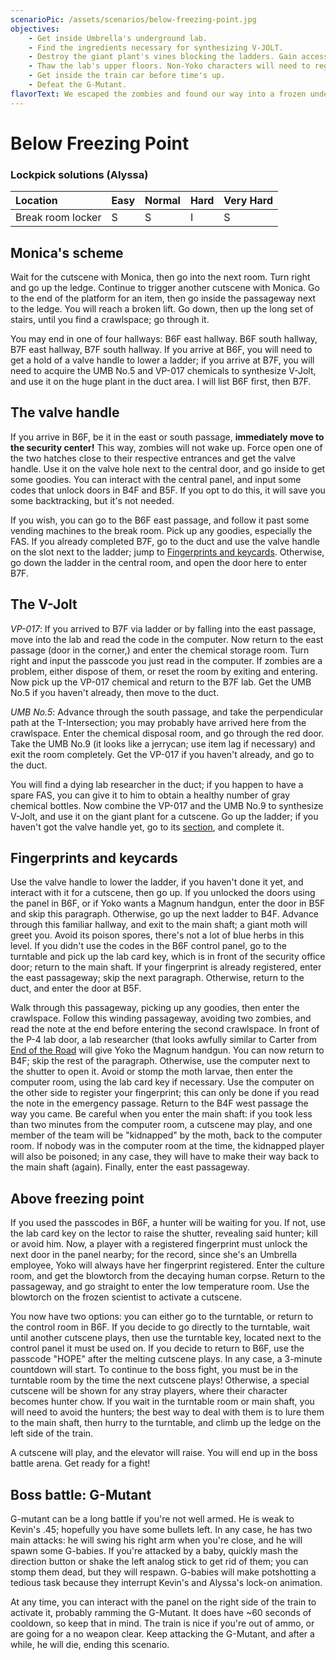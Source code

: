 ```yaml
---
scenarioPic: /assets/scenarios/below-freezing-point.jpg
objectives:
    - Get inside Umbrella's underground lab.
    - Find the ingredients necessary for synthesizing V-JOLT.
    - Destroy the giant plant's vines blocking the ladders. Gain access to B5F and B4F using the valve handle.
    - Thaw the lab's upper floors. Non-Yoko characters will need to register their fingerprint in order to accomplish this.
    - Get inside the train car before time's up.
    - Defeat the G-Mutant.
flavorText: We escaped the zombies and found our way into a frozen underground facility. What truths lie beyond the cries of pain in the distance?
---
```

# Below Freezing Point

<ScenarioOverviewCard/>

### Lockpick solutions (Alyssa)

Location|Easy|Normal|Hard|Very Hard
:---|---|---|---|---
Break room locker|S|S|I|S

## Monica's scheme

Wait for the cutscene with Monica, then go into the next room. Turn right and go up the ledge. Continue to trigger another cutscene with Monica. Go to the end of the platform for an item, then go inside the passageway next to the ledge. You will reach a broken lift. Go down, then up the long set of stairs, until you find a crawlspace; go through it.

You may end in one of four hallways: B6F east hallway. B6F south hallway, B7F east hallway, B7F south hallway. If you arrive at B6F, you will need to get a hold of a valve handle to lower a ladder; if you arrive at B7F, you will need to acquire the UMB No.5 and VP-017 chemicals to synthesize V-Jolt, and use it on the huge plant in the duct area. I will list B6F first, then B7F.

## The valve handle

If you arrive in B6F, be it in the east or south passage, **immediately move to the security center!** This way, zombies will not wake up. Force open one of the two hatches close to their respective entrances and get the valve handle. Use it on the valve hole next to the central door, and go inside to get some goodies. You can interact with the central panel, and input some codes that unlock doors in B4F and B5F. If you opt to do this, it will save you some backtracking, but it's not needed.

If you wish, you can go to the B6F east passage, and follow it past some vending machines to the break room. Pick up any goodies, especially the FAS. If you already completed B7F, go to the duct and use the valve handle on the slot next to the ladder; jump to [Fingerprints and keycards](#fingerprints-and-keycards). Otherwise, go down the ladder in the central room, and open the door here to enter B7F.

## The V-Jolt

*VP-017*: If you arrived to B7F via ladder or by falling into the east passage, move into the lab and read the code in the computer. Now return to the east passage (door in the corner,) and enter the chemical storage room. Turn right and input the passcode you just read in the computer. If zombies are a problem, either dispose of them, or reset the room by exiting and entering. Now pick up the VP-017 chemical and return to the B7F lab. Get the UMB No.5 if you haven't already, then move to the duct.

*UMB No.5*: Advance through the south passage, and take the perpendicular path at the T-Intersection; you may probably have arrived here from the crawlspace. Enter the chemical disposal room, and go through the red door. Take the UMB No.9 (it looks like a jerrycan; use item lag if necessary) and exit the room completely. Get the VP-017 if you haven't already, and go to the duct.

You will find a dying lab researcher in the duct; if you happen to have a spare FAS, you can give it to him to obtain a healthy number of gray chemical bottles. Now combine the VP-017 and the UMB No.9 to synthesize V-Jolt, and use it on the giant plant for a cutscene. Go up the ladder; if you haven't got the valve handle yet, go to its [section](#the-valve-handle), and complete it.

## Fingerprints and keycards

Use the valve handle to lower the ladder, if you haven't done it yet, and interact with it for a cutscene, then go up. If you unlocked the doors using the panel in B6F, or if Yoko wants a Magnum handgun, enter the door in B5F and skip this paragraph. Otherwise, go up the next ladder to B4F. Advance through this familiar hallway, and exit to the main shaft; a giant moth will greet you. Avoid its poison spores, there's not a lot of blue herbs in this level. If you didn't use the codes in the B6F control panel, go to the turntable and pick up the lab card key, which is in front of the security office door; return to the main shaft. If your fingerprint is already registered, enter the east passageway; skip the next paragraph. Otherwise, return to the duct, and enter the door at B5F.

Walk through this passageway, picking up any goodies, then enter the crawlspace. Follow this winding passageway, avoiding two zombies, and read the note at the end before entering the second crawlspace. In front of the P-4 lab door, a lab researcher (that looks awfully similar to Carter from [End of the Road](/scenarios/end-of-the-road.html) will give Yoko the Magnum handgun. You can now return to B4F; skip the rest of the paragraph. Otherwise, use the computer next to the shutter to open it. Avoid or stomp the moth larvae, then enter the computer room, using the lab card key if necessary. Use the computer on the other side to register your fingerprint; this can only be done if you read the note in the emergency passage. Return to the B4F west passage the way you came. Be careful when you enter the main shaft: if you took less than two minutes from the computer room, a cutscene may play, and one member of the team will be "kidnapped" by the moth, back to the computer room. If nobody was in the computer room at the time, the kidnapped player will also be poisoned; in any case, they will have to make their way back to the main shaft (again). Finally, enter the east passageway.

## Above freezing point

If you used the passcodes in B6F, a hunter will be waiting for you. If not, use the lab card key on the lector to raise the shutter, revealing said hunter; kill or avoid him. Now, a player with a registered fingerprint must unlock the next door in the panel nearby; for the record, since she's an Umbrella employee, Yoko will always have her fingerprint registered. Enter the culture room, and get the blowtorch from the decaying human corpse. Return to the passageway, and go straight to enter the low temperature room. Use the blowtorch on the frozen scientist to activate a cutscene.

You now have two options: you can either go to the turntable, or return to the control room in B6F. If you decide to go directly to the turntable, wait until another cutscene plays, then use the turntable key, located next to the control panel it must be used on. If you decide to return to B6F, use the passcode "HOPE" after the melting cutscene plays. In any case, a 3-minute countdown will start. To continue to the boss fight, you must be in the turntable room by the time the next cutscene plays! Otherwise, a special cutscene will be shown for any stray players, where their character becomes hunter chow. If you wait in the turntable room or main shaft, you will need to avoid the hunters; the best way to deal with them is to lure them to the main shaft, then hurry to the turntable, and climb up the ledge on the left side of the train.

A cutscene will play, and the elevator will raise. You will end up in the boss battle arena. Get ready for a fight!

## Boss battle: G-Mutant

G-mutant can be a long battle if you're not well armed. He is weak to Kevin's .45; hopefully you have some bullets left. In any case, he has two main attacks: he will swing his right arm when you're close, and he will spawn some G-babies. If you're attacked by a baby, quickly mash the direction button or shake the left analog stick to get rid of them; you can stomp them dead, but they will respawn. G-babies will make potshotting a tedious task because they interrupt Kevin's and Alyssa's lock-on animation.

At any time, you can interact with the panel on the right side of the train to activate it, probably ramming the G-Mutant. It does have ~60 seconds of cooldown, so keep that in mind. The train is nice if you're out of ammo, or are going for a no weapon clear. Keep attacking the G-Mutant, and after a while, he will die, ending this scenario.
